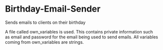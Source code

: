 # Birthday-Email-Sender
Sends emails to clients on their birthday

A file called own_variables is used. This contains private information such as email and password for the email being used to send emails.
All variables coming from own_variables are strings.
